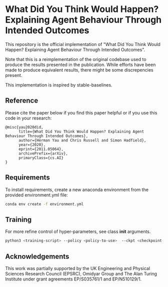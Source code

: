 # What Did You Think Would Happen? Explaining Agent Behaviour Through Intended Outcomes

This repository is the official implementation of "What Did You Think Would Happen? Explaining Agent Behaviour Through Intended Outcomes".

Note that this is a reimplementation of the original codebase used to produce the results presented in the publication. While efforts have been made to produce equivalent results, there might be some discrepencies present.

This implementation is inspired by stable-baselines.

## Reference

Please cite the paper below if you find this paper helpful or if you use this code in your research:

```
@misc{yau2020did,
      title={What Did You Think Would Happen? Explaining Agent Behaviour Through Intended Outcomes}, 
      author={Herman Yau and Chris Russell and Simon Hadfield},
      year={2020},
      eprint={2011.05064},
      archivePrefix={arXiv},
      primaryClass={cs.AI}
}
```

## Requirements

To install requirements, create a new anaconda environment from the provided environment.yml file:

```bash
conda env create -f environment.yml
```

## Training
For more refine control of hyper-parameters, see class __init__ arguments.

```bash
python3 <training-script> --policy <policy-to-use>  --ckpt <checkpoint-path> --seed <random-seed> --load <load-model-if-needed> <--train>
```

## Acknowledgements
This work was partially supported by the UK Engineering and Physical Sciences Research Council (EPSRC), Omidyar Group and The Alan Turing Institute under grant agreements EP/S035761/1 and EP/N510129/1.
